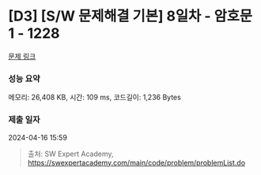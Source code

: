 # [D3] [S/W 문제해결 기본] 8일차 - 암호문1 - 1228 

[문제 링크](https://swexpertacademy.com/main/code/problem/problemDetail.do?contestProbId=AV14w-rKAHACFAYD) 

### 성능 요약

메모리: 26,408 KB, 시간: 109 ms, 코드길이: 1,236 Bytes

### 제출 일자

2024-04-16 15:59



> 출처: SW Expert Academy, https://swexpertacademy.com/main/code/problem/problemList.do